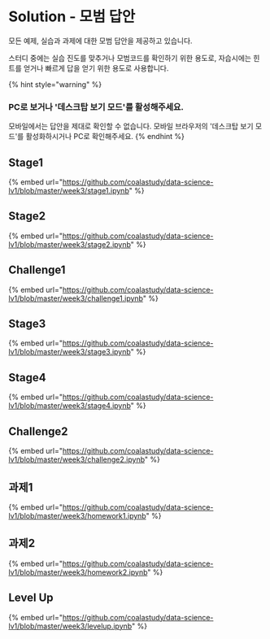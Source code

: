 # Solution - 모범 답안

모든 예제, 실습과 과제에 대한 모범 답안을 제공하고 있습니다.

스터디 중에는 실습 진도를 맞추거나 모범코드를 확인하기 위한 용도로, 자습시에는 힌트를 얻거나 빠르게 답을 얻기 위한 용도로 사용합니다.

{% hint style="warning" %}
### PC로 보거나 '데스크탑 보기 모드'를 활성해주세요.

모바일에서는 답안을 제대로 확인할 수 없습니다. 모바일 브라우저의 '데스크탑 보기 모드'를 활성화하시거나 PC로 확인해주세요.
{% endhint %}

## Stage1

{% embed url="https://github.com/coalastudy/data-science-lv1/blob/master/week3/stage1.ipynb" %}

## Stage2

{% embed url="https://github.com/coalastudy/data-science-lv1/blob/master/week3/stage2.ipynb" %}

## Challenge1

{% embed url="https://github.com/coalastudy/data-science-lv1/blob/master/week3/challenge1.ipynb" %}

## Stage3

{% embed url="https://github.com/coalastudy/data-science-lv1/blob/master/week3/stage3.ipynb" %}

## Stage4

{% embed url="https://github.com/coalastudy/data-science-lv1/blob/master/week3/stage4.ipynb" %}

## Challenge2

{% embed url="https://github.com/coalastudy/data-science-lv1/blob/master/week3/challenge2.ipynb" %}

## 과제1

{% embed url="https://github.com/coalastudy/data-science-lv1/blob/master/week3/homework1.ipynb" %}

## 과제2

{% embed url="https://github.com/coalastudy/data-science-lv1/blob/master/week3/homework2.ipynb" %}

## Level Up

{% embed url="https://github.com/coalastudy/data-science-lv1/blob/master/week3/levelup.ipynb" %}



